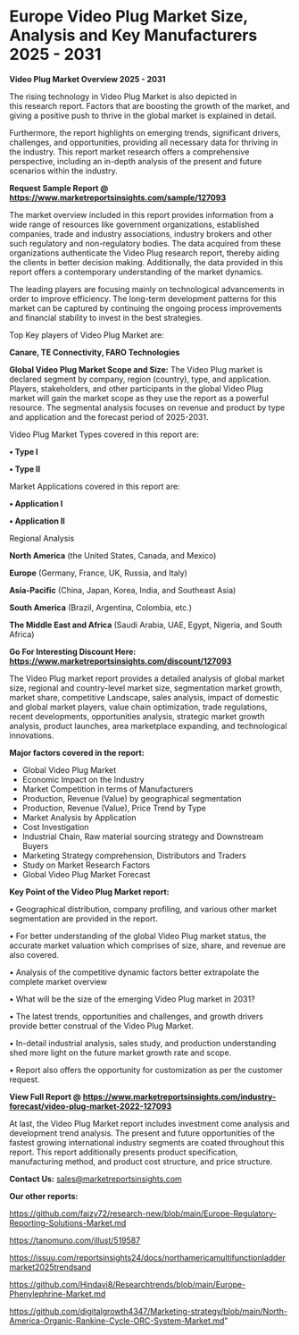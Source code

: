 # Europe Video Plug Market Size, Analysis and Key Manufacturers 2025 - 2031

<Strong> Video Plug Market Overview 2025 - 2031</strong>

The rising technology in Video Plug Market is also depicted in this research report. Factors that are boosting the growth of the market, and giving a positive push to thrive in the global market is explained in detail.

Furthermore, the report highlights on emerging trends, significant drivers, challenges, and opportunities, providing all necessary data for thriving in the industry. This report market research offers a comprehensive perspective, including an in-depth analysis of the present and future scenarios within the industry.

<strong>Request Sample Report @ <a href=https://www.marketreportsinsights.com/sample/127093>https://www.marketreportsinsights.com/sample/127093</a></strong>

The market overview included in this report provides information from a wide range of resources like government organizations, established companies, trade and industry associations, industry brokers and other such regulatory and non-regulatory bodies. The data acquired from these organizations authenticate the Video Plug research report, thereby aiding the clients in better decision making. Additionally, the data provided in this report offers a contemporary understanding of the market dynamics.

The leading players are focusing mainly on technological advancements in order to improve efficiency. The long-term development patterns for this market can be captured by continuing the ongoing process improvements and financial stability to invest in the best strategies.

Top Key players of Video Plug Market are:

<strong>Canare, TE Connectivity, FARO Technologies</strong>

<strong><b>Global Video Plug Market Scope and Size:</b></strong>
The Video Plug market is declared segment by company, region (country), type, and application. Players, stakeholders, and other participants in the global Video Plug market will gain the market scope as they use the report as a powerful resource. The segmental analysis focuses on revenue and product by type and application and the forecast period of 2025-2031.

Video Plug Market Types covered in this report are:

<strong>• Type I

• Type II</strong>

Market Applications covered in this report are:

<strong>• Application I

• Application II</strong> 

Regional Analysis

<strong>North America</strong> (the United States, Canada, and Mexico)

<strong>Europe</strong> (Germany, France, UK, Russia, and Italy)

<strong>Asia-Pacific</strong> (China, Japan, Korea, India, and Southeast Asia)

<strong>South America</strong> (Brazil, Argentina, Colombia, etc.)

<strong>The Middle East and Africa</strong> (Saudi Arabia, UAE, Egypt, Nigeria, and South Africa)

<strong>Go For Interesting Discount Here: <a href=https://www.marketreportsinsights.com/discount/127093>https://www.marketreportsinsights.com/discount/127093</a></strong>

The Video Plug market report provides a detailed analysis of global market size, regional and country-level market size, segmentation market growth, market share, competitive Landscape, sales analysis, impact of domestic and global market players, value chain optimization, trade regulations, recent developments, opportunities analysis, strategic market growth analysis, product launches, area marketplace expanding, and technological innovations.

<strong><b>Major factors covered in the report:</b></strong>
<ul>
  <li>Global Video Plug Market </li>
  <li>Economic Impact on the Industry</li>
  <li>Market Competition in terms of Manufacturers</li>
  <li>Production, Revenue (Value) by geographical segmentation</li>
  <li>Production, Revenue (Value), Price Trend by Type</li>
  <li>Market Analysis by Application</li>
  <li>Cost Investigation</li>
  <li>Industrial Chain, Raw material sourcing strategy and Downstream Buyers</li>
  <li>Marketing Strategy comprehension, Distributors and Traders</li>
  <li>Study on Market Research Factors</li>
  <li>Global Video Plug Market Forecast</li>
</ul>

<strong><b>Key Point of the Video Plug Market report:</b></strong>

• Geographical distribution, company profiling, and various other market segmentation are provided in the report.

• For better understanding of the global Video Plug market status, the accurate market valuation which comprises of size, share, and revenue are also covered.

• Analysis of the competitive dynamic factors better extrapolate the complete market overview

• What will be the size of the emerging Video Plug market in 2031?

• The latest trends, opportunities and challenges, and growth drivers provide better construal of the Video Plug Market.

• In-detail industrial analysis, sales study, and production understanding shed more light on the future market growth rate and scope.

• Report also offers the opportunity for customization as per the customer request.

<strong><b>View Full Report @ <a href=https://www.marketreportsinsights.com/industry-forecast/video-plug-market-2022-127093>https://www.marketreportsinsights.com/industry-forecast/video-plug-market-2022-127093</a></b></strong>


At last, the Video Plug Market report includes investment come analysis and development trend analysis. The present and future opportunities of the fastest growing international industry segments are coated throughout this report. This report additionally presents product specification, manufacturing method, and product cost structure, and price structure.

<strong>Contact Us:</strong>
sales@marketreportsinsights.com

<strong>Our other reports:</strong>

<a href=https://github.com/faizy72/research-new/blob/main/Europe-Regulatory-Reporting-Solutions-Market.md>https://github.com/faizy72/research-new/blob/main/Europe-Regulatory-Reporting-Solutions-Market.md</a>

<a href=https://tanomuno.com/illust/519587>https://tanomuno.com/illust/519587</a>

<a href=https://issuu.com/reportsinsights24/docs/northamericamultifunctionladdermarket2025trendsand>https://issuu.com/reportsinsights24/docs/northamericamultifunctionladdermarket2025trendsand</a>

<a href=https://github.com/Hindavi8/Researchtrends/blob/main/Europe-Phenylephrine-Market.md>https://github.com/Hindavi8/Researchtrends/blob/main/Europe-Phenylephrine-Market.md</a>

<a href=https://github.com/digitalgrowth4347/Marketing-strategy/blob/main/North-America-Organic-Rankine-Cycle-ORC-System-Market.md>https://github.com/digitalgrowth4347/Marketing-strategy/blob/main/North-America-Organic-Rankine-Cycle-ORC-System-Market.md</a>"
